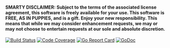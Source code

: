 #### SMARTY DISCLAIMER: Subject to the terms of the associated license agreement, this software is freely available for your use. This software is FREE, AS IN PUPPIES, and is a gift. Enjoy your new responsibility. This means that while we may consider enhancement requests, we may or may not choose to entertain requests at our sole and absolute discretion.

[![Build Status](https://travis-ci.org/smartystreets/sqldb.svg?branch=master)](https://travis-ci.org/smartystreets/sqldb)
[![Code Coverage](https://codecov.io/gh/smartystreets/sqldb/branch/master/graph/badge.svg)](https://codecov.io/gh/smartystreets/sqldb)
[![Go Report Card](https://goreportcard.com/badge/github.com/smartystreets/sqldb)](https://goreportcard.com/report/github.com/smartystreets/sqldb)
[![GoDoc](https://godoc.org/github.com/smartystreets/sqldb?status.svg)](http://godoc.org/github.com/smartystreets/sqldb)
